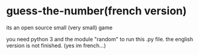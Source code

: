 # guess-the-number(french version)
its an open source small (very small) game

you need python 3 and the module "random" to run this .py file.
the english version is not finished.
(yes im french...)

